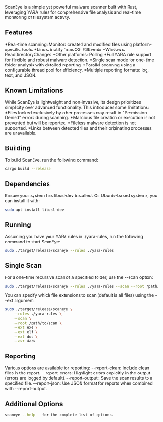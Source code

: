 ScanEye is a simple yet powerful malware scanner built with Rust, leveraging YARA rules for comprehensive file analysis and real-time monitoring of filesystem activity.

## Features
*Real-time scanning: Monitors created and modified files using platform-specific tools:
    *Linux: inotify
    *macOS: FSEvents
    *Windows: ReadDirectoryChanges
    *Other platforms: Polling
*Full YARA rule support for flexible and robust malware detection.
*Single scan mode for one-time folder analysis with detailed reporting.
*Parallel scanning using a configurable thread pool for efficiency.
*Multiple reporting formats: log, text, and JSON.

## Known Limitations
While ScanEye is lightweight and non-invasive, its design prioritizes simplicity over advanced functionality. This introduces some limitations:
    *Files locked exclusively by other processes may result in "Permission Denied" errors during scanning.
    *Malicious file creation or execution is not prevented but will be reported.
    *Fileless malware detection is not supported.
    *Links between detected files and their originating processes are unavailable.

## Building
To build ScanEye, run the following command:
```sh
cargo build --release
```
## Dependencies
Ensure your system has libssl-dev installed. On Ubuntu-based systems, you can install it with:
```sh
sudo apt install libssl-dev
```

## Running
Assuming you have your YARA rules in ./yara-rules, run the following command to start ScanEye:

```sh
sudo ./target/release/scaneye --rules ./yara-rules
```

## Single Scan
For a one-time recursive scan of a specified folder, use the --scan option:
```sh
sudo ./target/release/scaneye --rules ./yara-rules --scan --root /path/to/scan
```
You can specify which file extensions to scan (default is all files) using the --ext argument:

```sh
sudo ./target/release/scaneye \
    --rules ./yara-rules \
    --scan \
    --root /path/to/scan \
    --ext exe \
    --ext elf \
    --ext doc \
    --ext docx
```

## Reporting
Various options are available for reporting:
--report-clean: Include clean files in the report.
--report-errors: Highlight errors explicitly in the output (errors are logged by default).
--report-output <FILENAME>: Save the scan results to a specified file.
--report-json: Use JSON format for reports when combined with --report-output.

## Additional Options
```sh
scaneye --help   for the complete list of options.
```